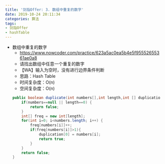 ```yaml
---
title: '剑指Offer: 3. 数组中重复的数字'
date: 2019-10-24 20:11:34
categories: 算法
tags: 
- 剑指Offer
- hashTable
---
```


- 数组中重复的数字
    - https://www.nowcoder.com/practice/623a5ac0ea5b4e5f95552655361ae0a8
    - 请找出数组中任意一个重复的数字
    <!-- more -->
    - 【WA】输入为空时，没有进行边界条件判断
    - 思路：Hash Table
    - 时间复杂度：O(n)
    - 空间复杂度：O(n)
    ```java
    public boolean duplicate(int numbers[],int length,int [] duplication) {
        if(numbers==null || length==0) {
            return false;
        }
        int[] freq = new int[length];
        for(int i=0; i<numbers.length; i++) {
            freq[numbers[i]]++;
            if(freq[numbers[i]]>1){
                duplication[0] = numbers[i];
                return true;
            }
        }
        return false;
    }
    ```